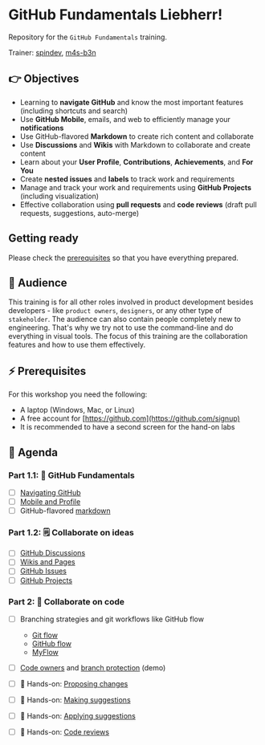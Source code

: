 # GitHub Fundamentals Liebherr!

Repository for the `GitHub Fundamentals` training.

Trainer: [spindev](https://github.com/spindev), [m4s-b3n](https://github.com/m4s-b3n)

## 👉 Objectives

- Learning to __navigate GitHub__ and know the most important features (including shortcuts and search)
- Use __GitHub Mobile__, emails, and web to efficiently manage your __notifications__
- Use GitHub-flavored __Markdown__ to create rich content and collaborate
- Use __Discussions__ and __Wikis__ with Markdown to collaborate and create content
- Learn about your __User Profile__, __Contributions__, __Achievements__, and __For You__  
- Create __nested issues__ and __labels__ to track work and requirements
- Manage and track your work and requirements using __GitHub Projects__ (including visualization)
- Effective collaboration using __pull requests__ and __code reviews__ (draft pull requests, suggestions, auto-merge)

## Getting ready

Please check the [prerequisites](#-prerequisites) so that you have everything prepared.

## 👥 Audience

This training is for all other roles involved in product development besides developers - like `product owners`, `designers`, or any other type of `stakeholder`. The audience can also contain people completely new to engineering. That's why we try not to use the command-line and do everything in visual tools. The focus of this training are the collaboration features and how to use them effectively.

## ⚡ Prerequisites

For this workshop you need the following:

- A laptop (Windows, Mac, or Linux)
- A free account for [https://github.com](https://github.com/signup)
- It is recommended to have a second screen for the hand-on labs

## 📆 Agenda

### Part 1.1: 🚀 GitHub Fundamentals

- [ ] [Navigating GitHub](01_01_GitHub-Fundamentals.md#-navigating-github)
- [ ] [Mobile and Profile](01_01_GitHub-Fundamentals.md#-mobile-and--profile)
- [ ] GitHub-flavored [markdown](01_01_GitHub-Fundamentals.md#-markdown)

### Part 1.2: 🗒️ Collaborate on ideas

- [ ] [GitHub Discussions](01_02_Collaborate-on-ideas.md#-discussions)
- [ ] [Wikis and Pages](01_02_Collaborate-on-ideas.md#%EF%B8%8F-wikis-and--pages)
- [ ] [GitHub Issues](01_02_Collaborate-on-ideas.md#%EF%B8%8F-github-issues)
- [ ] [GitHub Projects](01_02_Collaborate-on-ideas.md#-github-projects)

### Part 2: 🤝 Collaborate on code

- [ ] Branching strategies and git workflows like GitHub flow
    - [Git flow](https://nvie.com/posts/a-successful-git-branching-model/)
    - [GitHub flow](https://docs.github.com/en/get-started/quickstart/github-flow)
    - [MyFlow](https://writeabout.net/2021/12/21/myflow-a-successful-git-branching-model-for-devops-teams/)
- [ ] [Code owners](https://docs.github.com/en/repositories/managing-your-repositorys-settings-and-features/customizing-your-repository/about-code-owners) and [branch protection](https://docs.github.com/en/repositories/configuring-branches-and-merges-in-your-repository/defining-the-mergeability-of-pull-requests/about-protected-branches) (demo)
- [ ] 🔨 Hands-on: [Proposing changes](HOL/04_Proposing-Changes.md)
- [ ] 🔨 Hands-on: [Making suggestions](HOL/05_Making-suggestions.md)
- [ ] 🔨 Hands-on: [Applying suggestions](HOL/06_Applying-suggestions.md)
- [ ] 🔨 Hands-on: [Code reviews](HOL/07_Code-reviews.md)

